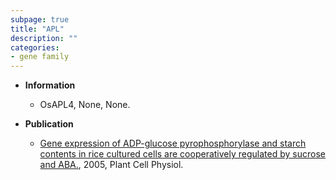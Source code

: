 ```yaml
---
subpage: true
title: "APL"
description: ""
categories:
- gene family
---
```


* **Information**  
    + OsAPL4, None, None.

* **Publication**  
    + [Gene expression of ADP-glucose pyrophosphorylase and starch contents in rice cultured cells are cooperatively regulated by sucrose and ABA.](http://www.ncbi.nlm.nih.gov/pubmed?term=Gene+expression+of+ADP-glucose+pyrophosphorylase+and+starch+contents+in+rice+cultured+cells+are+cooperatively+regulated+by+sucrose+and+ABA.%5BTitle%5D), 2005, Plant Cell Physiol.


